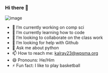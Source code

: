 ### Hi there 👋
![image](https://user-images.githubusercontent.com/64606375/227984514-234a960b-7fc4-4b15-8084-d496187b4bb2.png)
- 🔭 I’m currently working on comp sci
- 🌱 I’m currently learning how to code
- 👯 I’m looking to collaborate on the class work
- 🤔 I’m looking for help with Github
- 💬 Ask me about python
- 📫 How to reach me: kalray23@wpsma.org
- 😄 Pronouns: He/Him
- ⚡ Fun fact: I like to play basketball
